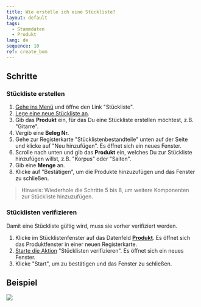 ```yaml
---
title: Wie erstelle ich eine Stückliste?
layout: default
tags:
  - Stammdaten
  - Produkt
lang: de
sequence: 10
ref: create_bom
---
```


## Schritte

### Stückliste erstellen

1. [Gehe ins Menü](Menu) und öffne den Link "Stückliste".
1. [Lege eine neue Stückliste an](Neuer_Datensatz_Fenster_Webui).
1. Gib das **Produkt** ein, für das Du eine Stückliste erstellen möchtest, z.B. "Gitarre".
1. Vergib eine **Beleg Nr.**
1. Gehe zur Registerkarte "Stücklistenbestandteile" unten auf der Seite und klicke auf "Neu hinzufügen". Es öffnet sich ein neues Fenster.
1. Scrolle nach unten und gib das **Produkt** ein, welches Du zur Stückliste hinzufügen willst, z.B. "Korpus" oder "Saiten".
1. Gib eine **Menge** an.
1. Klicke auf "Bestätigen", um die Produkte hinzuzufügen und das Fenster zu schließen.
 > Hinweis: Wiederhole die Schritte 5 bis 8, um weitere Komponenten zur Stückliste hinzuzufügen.

### Stücklisten verifizieren

Damit eine Stückliste gültig wird, muss sie vorher verifiziert werden.

1. Klicke im Stücklistenfenster auf das Datenfeld [**Produkt**](Springezu). Es öffnet sich das Produktfenster in einer neuen Registerkarte.
1. [Starte die Aktion](AktionStarten) "Stücklisten verifizieren". Es öffnet sich ein neues Fenster.
1. Klicke "Start", um zu bestätigen und das Fenster zu schließen.

## Beispiel
![](assets/Stueckliste_erstellen.gif)
